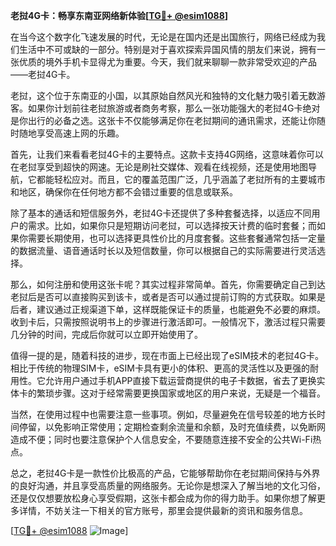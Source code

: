 **老挝4G卡：畅享东南亚网络新体验[[TG💪+ @esim1088](https://t.me/s/esim1088)]**

在当今这个数字化飞速发展的时代，无论是在国内还是出国旅行，网络已经成为我们生活中不可或缺的一部分。特别是对于喜欢探索异国风情的朋友们来说，拥有一张优质的境外手机卡显得尤为重要。今天，我们就来聊聊一款非常受欢迎的产品——老挝4G卡。

老挝，这个位于东南亚的小国，以其原始自然风光和独特的文化魅力吸引着无数游客。如果你计划前往老挝旅游或者商务考察，那么一张功能强大的老挝4G卡绝对是你出行的必备之选。这张卡不仅能够满足你在老挝期间的通讯需求，还能让你随时随地享受高速上网的乐趣。

首先，让我们来看看老挝4G卡的主要特点。这款卡支持4G网络，这意味着你可以在老挝享受到超快的网速。无论是刷社交媒体、观看在线视频，还是使用地图导航，它都能轻松应对。而且，它的覆盖范围广泛，几乎涵盖了老挝所有的主要城市和地区，确保你在任何地方都不会错过重要的信息或联系。

除了基本的通话和短信服务外，老挝4G卡还提供了多种套餐选择，以适应不同用户的需求。比如，如果你只是短期访问老挝，可以选择按天计费的临时套餐；而如果你需要长期使用，也可以选择更具性价比的月度套餐。这些套餐通常包括一定量的数据流量、语音通话时长以及短信数量，你可以根据自己的实际需要进行灵活选择。

那么，如何注册和使用这张卡呢？其实过程非常简单。首先，你需要确定自己到达老挝后是否可以直接购买到该卡，或者是否可以通过提前订购的方式获取。如果是后者，建议通过正规渠道下单，这样既能保证卡的质量，也能避免不必要的麻烦。收到卡后，只需按照说明书上的步骤进行激活即可。一般情况下，激活过程只需要几分钟的时间，完成后你就可以立即开始使用了。

值得一提的是，随着科技的进步，现在市面上已经出现了eSIM技术的老挝4G卡。相比于传统的物理SIM卡，eSIM卡具有更小的体积、更高的灵活性以及更强的耐用性。它允许用户通过手机APP直接下载运营商提供的电子卡数据，省去了更换实体卡的繁琐步骤。这对于经常需要更换国家或地区的用户来说，无疑是一个福音。

当然，在使用过程中也需要注意一些事项。例如，尽量避免在信号较差的地方长时间停留，以免影响正常使用；定期检查剩余流量和余额，及时充值续费，以免断网造成不便；同时也要注意保护个人信息安全，不要随意连接不安全的公共Wi-Fi热点。

总之，老挝4G卡是一款性价比极高的产品，它能够帮助你在老挝期间保持与外界的良好沟通，并且享受高质量的网络服务。无论你是想深入了解当地的文化习俗，还是仅仅想要放松身心享受假期，这张卡都会成为你的得力助手。如果你想了解更多详情，不妨关注一下相关的官方账号，那里会提供最新的资讯和服务信息。

[[TG💪+ @esim1088](https://t.me/s/esim1088) ![Image](https://i.postimg.cc/4NQfJmqS/Snipaste-2025-05-13-00-14-12.png)]